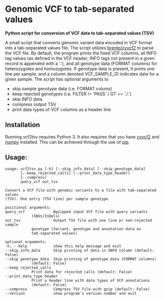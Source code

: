 # Genomic VCF to tab-separated values
__Python script for conversion of VCF data to tab-separated values (TSV)__

A small script that converts genomic variant data encoded in VCF format into a tab-separated values file. The script utilizes [brentp/cyvcf2](https://github.com/brentp/cyvcf2) to parse the VCF file. By default, the program prints the fixed VCF columns, all INFO tag values (as defined in the VCF header, INFO tags not present in a given record is appended with a '.'), and all genotype data (FORMAT columns) for heterozygotes and homozygotes. If genotype data is present, it prints one line per sample, and a column denoted VCF\_SAMPLE_ID indicates data for a given sample. The script has optional arguments to

* skip sample genotype data (i.e. FORMAT colums)
* keep rejected genotypes (i.e. FILTER != 'PASS' / GT == './.')
* skip INFO data.
* compress output TSV
* print data types of VCF columns as a header line

## Installation

Running vcf2tsv requires Python 3. It also requires that you have [cyvcf2](https://github.com/brentp/cyvcf2) and [numpy](https://scipy.org/install.html) installed. This can be achieved through the use of [pip](https://pip.pypa.io/en/stable).

## Usage:

	usage: vcf2tsv.py [-h] [--skip_info_data] [--skip_genotype_data]
		   [--keep_rejected_calls] [--print_data_type_header]
		   [--compress]
		   query_vcf out_tsv

	Convert a VCF file with genomic variants to a file with tab-separated values
	(TSV). One entry (TSV line) per sample genotype

	positional arguments:
	query_vcf             Bgzipped input VCF file with query variants
			    (SNVs/InDels)
	out_tsv               Output TSV file with one line pr non-rejected sample
			    genotype (Variant, genotype and annotation data as
			    tab-separated values)

	optional arguments:
	-h, --help            show this help message and exit
	--skip_info_data      Skip printing of data in INFO column (default: False)
	--skip_genotype_data  Skip printing of genotype_data (FORMAT columns)
			    (default: False)
	--keep_rejected_calls
			    Print data for rejected calls (default: False)
	--print_data_type_header
			    Print a header line with data types of VCF annotations
			    (default: False)
	--compress            Compress TSV file with gzip (default: False)
	--version             show program's version number and exit
